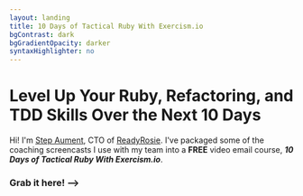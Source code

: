 ```yaml
---
layout: landing
title: 10 Days of Tactical Ruby With Exercism.io
bgContrast: dark
bgGradientOpacity: darker
syntaxHighlighter: no
---
```

<div class="hero-background">
  <div class="hero-text">
    <h1>Level Up Your Ruby, Refactoring, and TDD Skills Over the Next 10 Days</h1>
    <p>Hi! I'm <a href="/about/">Step Aument</a>, CTO of <a href='https://www.readyrosie.com'>ReadyRosie</a>. I've packaged some of the coaching screencasts I use with my team into a <strong>FREE</strong> video email course, <strong><em>10 Days of Tactical Ruby With Exercism.io</em></strong>.</p>
    <h3>Grab it here! <span class='arrow'>--></span></h3>
  </div>
  <div class="hero-form">
    <script async data-uid="d00a8fe6f8" src="https://f.convertkit.com/d00a8fe6f8/b5f51cbad0.js"></script>
  </div>
</div>
<div style="width: 100%; margin: -34px 0 0 auto; position: absolute; text-align: right;"><a style="background-color:black;color:white;text-decoration:none;padding:4px 6px;font-family:-apple-system, BlinkMacSystemFont, &quot;San Francisco&quot;, &quot;Helvetica Neue&quot;, Helvetica, Ubuntu, Roboto, Noto, &quot;Segoe UI&quot;, Arial, sans-serif;font-size:12px;font-weight:bold;line-height:1.2;display:inline-block;border-radius:3px" href="https://unsplash.com/@jeshoots?utm_medium=referral&amp;utm_campaign=photographer-credit&amp;utm_content=creditBadge" target="_blank" rel="noopener noreferrer" title="Download free do whatever you want high-resolution photos from JESHOOTS.COM"><span style="display:inline-block;padding:2px 3px"><svg xmlns="http://www.w3.org/2000/svg" style="height:12px;width:auto;position:relative;vertical-align:middle;top:-2px;fill:white" viewBox="0 0 32 32"><title>unsplash-logo</title><path d="M10 9V0h12v9H10zm12 5h10v18H0V14h10v9h12v-9z"></path></svg></span><span style="display:inline-block;padding:2px 3px">JESHOOTS.COM</span></a></div>
